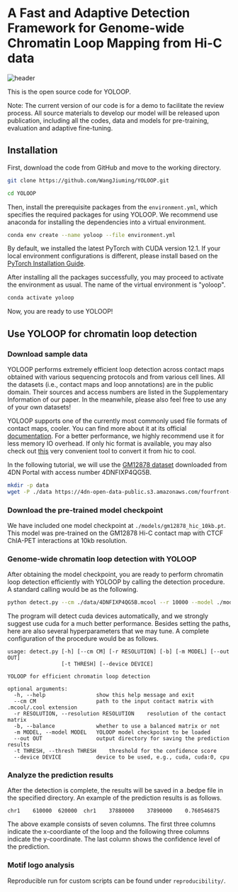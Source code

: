 # A Fast and Adaptive Detection Framework for Genome-wide Chromatin Loop Mapping from Hi-C data

![header](header.png)

This is the open source code for YOLOOP. 

Note: The current version of our code is for a demo to facilitate the review process. All source materials to develop our model will be released upon publication, including all the codes, data and models for pre-training, evaluation and adaptive fine-tuning.


## Installation

First, download the code from GitHub and move to the working directory.

```bash
git clone https://github.com/WangJiuming/YOLOOP.git
```
```bash
cd YOLOOP
```

Then, install the prerequisite packages from the ```environment.yml```, which specifies the required packages for using YOLOOP. We recommend use anaconda for installing the dependencies into a virtual environment.

```bash
conda env create --name yoloop --file environment.yml
```

By default, we installed the latest PyTorch with CUDA version 12.1. If your local environment configurations is different, please install based on the [PyTorch Installation Guide](https://pytorch.org/get-started/locally/).

After installing all the packages successfully, you may proceed to activate the environment as usual. The name of the virtual environment is "yoloop".

```bash
conda activate yoloop
```

Now, you are ready to use YOLOOP!

## Use YOLOOP for chromatin loop detection
### Download sample data
YOLOOP performs extremely efficient loop detection across contact maps obtained with various sequencing protocols and from various cell lines. All the datasets (i.e., contact maps and loop annotations) are in the public domain. Their sources and access numbers are listed in the Supplementary Information of our paper. In the meanwhile, please also feel free to use any of your own datasets!

YOLOOP supports one of the currently most commonly used file formats of contact maps, cooler. You can find more about it at its official [documentation](https://cooler.readthedocs.io/en/latest/index.html). For a better performance, we highly recommend use it for less memory IO overhead. If only hic format is available, you may also check out [this](https://github.com/4dn-dcic/hic2cool) very convenient tool to convert it from hic to cool.

In the following tutorial, we will use the [GM12878 dataset](https://data.4dnucleome.org/files-processed/4DNFIXP4QG5B/) downloaded from 4DN Portal with access number 4DNFIXP4QG5B.
```bash
mkdir -p data
wget -P ./data https://4dn-open-data-public.s3.amazonaws.com/fourfront-webprod/wfoutput/d6abea45-b0bb-4154-9854-1d3075b98097/4DNFIXP4QG5B.mcool
```

### Download the pre-trained model checkpoint

[//]: # (To help users conveniently use our model, we offer a variety of pretrained model checkpoints optimized on different datasets. You may download the checkpoint of interest directly [here]&#40;https://drive.google.com/drive/folders/1yyqtltWRwDi-YRTHjii7hD1W08XiUevf?usp=sharing&#41;, which will save the user tremendous amount of time by avoiding training the model from scratch. The model was trained with a window size of 512 for 100 epochs.)
We have included one model checkpoint at ```./models/gm12878_hic_10kb.pt```. This model was pre-trained on the GM12878 Hi-C contact map with CTCF ChIA-PET interactions at 10kb resolution.

### Genome-wide chromatin loop detection with YOLOOP

After obtaining the model checkpoint, you are ready to perform chromatin loop detection efficiently with YOLOOP by calling the detection procedure. A standard calling would be as the following.
```bash
python detect.py --cm ./data/4DNFIXP4QG5B.mcool --r 10000 --model ./models/gm12878_hic_10kb.pt --out ./results 
```
The program will detect cuda devices automatically, and we strongly suggest use cuda for a much better performance.
Besides setting the paths, here are also several hyperparameters that we may tune. A complete configuration of the procedure would be as follows.
```
usage: detect.py [-h] [--cm CM] [-r RESOLUTION] [-b] [-m MODEL] [--out OUT]
                 [-t THRESH] [--device DEVICE]

YOLOOP for efficient chromatin loop detection

optional arguments:
  -h, --help                show this help message and exit
  --cm CM                   path to the input contact matrix with .mcool/.cool extension
  -r RESOLUTION, --resolution RESOLUTION    resolution of the contact matrix
  -b, --balance             whether to use a balanced matrix or not
  -m MODEL, --model MODEL   YOLOOP model checkpoint to be loaded
  --out OUT                 output directory for saving the prediction results
  -t THRESH, --thresh THRESH    threshold for the confidence score
  --device DEVICE           device to be used, e.g., cuda, cuda:0, cpu
```

### Analyze the prediction results

After the detection is complete, the results will be saved in a .bedpe file in the specified directory. An example of the prediction results is as follows.

```
chr1	610000	620000	chr1	37880000	37890000	0.760546875
```

The above example consists of seven columns. The first three columns indicate the x-coordiante of the loop and the following three columns indicate the y-coordinate. The last column shows the confidence level of the prediction.

### Motif logo analysis

Reproducible run for custom scripts can be found under ```reproducibility/```.


